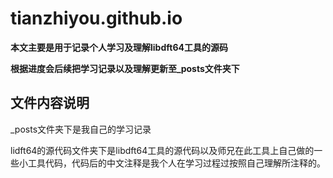 # tianzhiyou.github.io

**本文主要是用于记录个人学习及理解libdft64工具的源码**

**根据进度会后续把学习记录以及理解更新至_posts文件夹下**

## 文件内容说明

_posts文件夹下是我自己的学习记录

lidft64的源代码文件夹下是libdft64工具的源代码以及师兄在此工具上自己做的一些小工具代码，代码后的中文注释是我个人在学习过程过按照自己理解所注释的。

